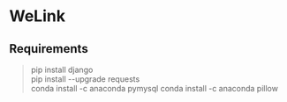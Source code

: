 # WeLink

## Requirements

> pip install django  
  pip install --upgrade requests  
  conda install -c anaconda pymysql
  conda install -c anaconda pillow

<!--  
> pip install --upgrade google-api-python-client
> pip install --upgrade google-auth google-auth-oauthlib google-auth-httplib2
-->

